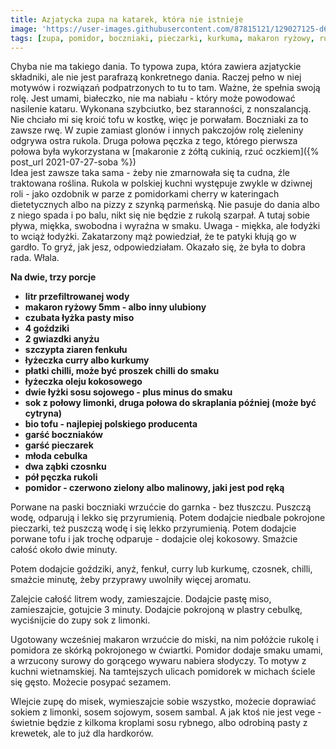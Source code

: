 ```yaml
---
title: Azjatycka zupa na katarek, która nie istnieje
image: 'https://user-images.githubusercontent.com/87815121/129027125-d634e055-ef92-43d3-a0e9-77b4e6ab2db7.jpeg'
tags: [zupa, pomidor, boczniaki, pieczarki, kurkuma, makaron ryżowy, rukola, burakowa]
---
```


Chyba nie ma takiego dania. To typowa zupa, która zawiera azjatyckie składniki, ale nie jest parafrazą konkretnego dania. Raczej pełno w niej motywów i rozwiązań 
podpatrzonych to tu to tam. Ważne, że spełnia swoją rolę. Jest umami, białeczko, nie ma nabiału - który może powodować nasilenie kataru. Wykonana szybciutko, 
bez staranności, z nonszalancją. Nie chciało mi się kroić tofu w kostkę, więc je porwałam. Boczniaki za to zawsze rwę. W zupie zamiast glonów i innych pakczojów 
rolę zieleniny odgrywa ostra rukola. Druga połowa pęczka z tego, którego pierwsza połowa była wykorzystana w [makaronie z żółtą cukinią, rzuć oczkiem]({% post_url 2021-07-27-soba %})  
Idea jest zawsze taka sama - żeby nie zmarnowała się ta cudna, źle traktowana roślina. Rukola w polskiej kuchni występuje zwykle w dziwnej roli - jako ozdobnik
w parze z pomidorkami cherry w kateringach dietetycznych albo na pizzy z szynką parmeńską. Nie pasuje do dania albo z niego spada i po balu, nikt się nie będzie 
z rukolą szarpał. A tutaj sobie pływa, miękka, swobodna i wyraźna w smaku. Uwaga - miękka, ale łodyżki to wciąż łodyżki. Zakatarzony mąż powiedział, że te patyki 
kłują go w gardło. To gryź, jak jesz, odpowiedziałam. Okazało się, że była to dobra rada. Włala. 

**Na dwie, trzy porcje**
- **litr przefiltrowanej wody** 
- **makaron ryżowy 5mm - albo inny ulubiony**
- **czubata łyżka pasty miso**
- **4 goździki**
- **2 gwiazdki anyżu**
- **szczypta ziaren fenkułu**
- **łyżeczka curry albo kurkumy**
- **płatki chilli, może być proszek chilli do smaku**
- **łyżeczka oleju kokosowego**
- **dwie łyżki sosu sojowego - plus minus do smaku**
- **sok z połowy limonki, druga połowa do skraplania później (może być cytryna)**
- **bio tofu - najlepiej polskiego producenta**
- **garść boczniaków**
- **garść pieczarek**
- **młoda cebulka**
- **dwa ząbki czosnku**
- **pół pęczka rukoli**
- **pomidor - czerwono zielony albo malinowy, jaki jest pod ręką**

Porwane na paski boczniaki wrzućcie do garnka -  bez tłuszczu. Puszczą wodę, odparują i lekko się przyrumienią. Potem dodajcie niedbale pokrojone pieczarki, 
też puszczą wodę i się lekko przyrumienią. Potem dodajcie porwane tofu i jak trochę odparuje - dodajcie olej kokosowy. Smażcie całość około dwie minuty. 

Potem dodajcie goździki, anyż, fenkuł, curry lub kurkumę, czosnek, chilli, smażcie minutę, żeby przyprawy uwolniły więcej aromatu. 

Zalejcie całość litrem wody, zamieszajcie. Dodajcie pastę miso, zamieszajcie, gotujcie 3 minuty. Dodajcie pokrojoną w plastry cebulkę, wyciśnijcie do zupy sok z limonki. 

Ugotowany wcześniej makaron wrzućcie do miski, na nim połóżcie rukolę i pomidora ze skórką pokrojonego w ćwiartki. Pomidor dodaje smaku umami, a wrzucony surowy do gorącego wywaru 
nabiera słodyczy. To motyw z kuchni wietnamskiej. Na tamtejszych ulicach pomidorek w michach ściele się gęsto. Możecie posypać sezamem. 

Wlejcie zupę do misek, wymieszajcie sobie wszystko, możecie doprawiać sokiem z limonki, sosem sojowym, sosem sambal. A jak ktoś nie jest vege - świetnie będzie z kilkoma kroplami sosu 
rybnego, albo odrobiną pasty z krewetek, ale to już dla hardkorów. 
